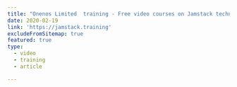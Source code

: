```yaml
---
title: "Onenos Limited  training - Free video courses on Jamstack technologies"
date: 2020-02-19
link: 'https://jamstack.training'
excludeFromSitemap: true
featured: true
type:
  - video
  - training
  - article

---
```

